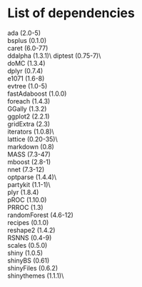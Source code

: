 <h1>List of dependencies</h1>

ada (2.0-5)\
bsplus (0.1.0)\
caret (6.0-77)\
ddalpha (1.3.1)\ 
diptest (0.75-7)\   
doMC (1.3.4)\
dplyr (0.7.4)\
e1071 (1.6-8)\
evtree (1.0-5)\
fastAdaboost (1.0.0)\
foreach (1.4.3)\
GGally (1.3.2)\
ggplot2 (2.2.1)\
gridExtra (2.3)\
iterators (1.0.8)\  
lattice (0.20-35)\   
markdown (0.8)\
MASS (7.3-47)\
mboost (2.8-1)\
nnet (7.3-12)\
optparse (1.4.4)\    
partykit (1.1-1)\   
plyr (1.8.4)\
pROC (1.10.0)\
PRROC (1.3)\
randomForest (4.6-12)\
recipes (0.1.0)\
reshape2 (1.4.2)\
RSNNS (0.4-9)\
scales (0.5.0)\
shiny (1.0.5)\
shinyBS (0.61)\
shinyFiles (0.6.2)\
shinythemes (1.1.1)\
